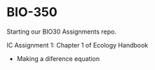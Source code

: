 # BIO-350

Starting our BIO30 Assignments repo.

IC Assignment 1: Chapter 1 of Ecology Handbook
- Making a diference equation